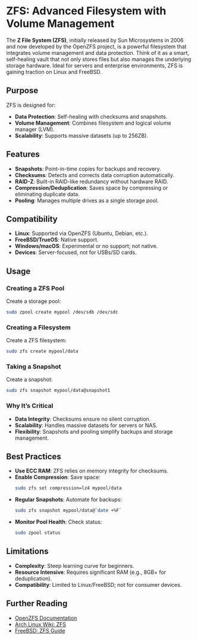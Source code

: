 # ZFS: Advanced Filesystem with Volume Management

The **Z File System (ZFS)**, initially released by Sun Microsystems in 2006 and now developed by the OpenZFS project, is a powerful filesystem that integrates volume management and data protection. Think of it as a smart, self-healing vault that not only stores files but also manages the underlying storage hardware. Ideal for servers and enterprise environments, ZFS is gaining traction on Linux and FreeBSD.

## Purpose

ZFS is designed for:
- **Data Protection**: Self-healing with checksums and snapshots.
- **Volume Management**: Combines filesystem and logical volume manager (LVM).
- **Scalability**: Supports massive datasets (up to 256ZB).

## Features

- **Snapshots**: Point-in-time copies for backups and recovery.
- **Checksums**: Detects and corrects data corruption automatically.
- **RAID-Z**: Built-in RAID-like redundancy without hardware RAID.
- **Compression/Deduplication**: Saves space by compressing or eliminating duplicate data.
- **Pooling**: Manages multiple drives as a single storage pool.

## Compatibility

- **Linux**: Supported via OpenZFS (Ubuntu, Debian, etc.).
- **FreeBSD/TrueOS**: Native support.
- **Windows/macOS**: Experimental or no support; not native.
- **Devices**: Server-focused, not for USBs/SD cards.

## Usage

### Creating a ZFS Pool
Create a storage pool:
```bash
sudo zpool create mypool /dev/sdb /dev/sdc
```

### Creating a Filesystem
Create a ZFS filesystem:
```bash
sudo zfs create mypool/data
```

### Taking a Snapshot
Create a snapshot:
```bash
sudo zfs snapshot mypool/data@snapshot1
```

### Why It’s Critical
- **Data Integrity**: Checksums ensure no silent corruption.
- **Scalability**: Handles massive datasets for servers or NAS.
- **Flexibility**: Snapshots and pooling simplify backups and storage management.

## Best Practices
- **Use ECC RAM**: ZFS relies on memory integrity for checksums.
- **Enable Compression**: Save space:
  ```bash
  sudo zfs set compression=lz4 mypool/data
  ```
- **Regular Snapshots**: Automate for backups:
  ```bash
  sudo zfs snapshot mypool/data@`date +%F`
  ```
- **Monitor Pool Health**: Check status:
  ```bash
  sudo zpool status
  ```

## Limitations
- **Complexity**: Steep learning curve for beginners.
- **Resource Intensive**: Requires significant RAM (e.g., 8GB+ for deduplication).
- **Compatibility**: Limited to Linux/FreeBSD; not for consumer devices.

## Further Reading
- [OpenZFS Documentation](https://openzfs.github.io/openzfs-docs/)
- [Arch Linux Wiki: ZFS](https://wiki.archlinux.org/title/ZFS)
- [FreeBSD: ZFS Guide](https://www.freebsd.org/doc/handbook/zfs.html)


